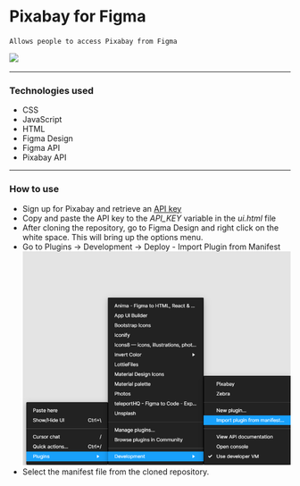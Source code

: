 # Pixabay for Figma

    Allows people to access Pixabay from Figma

<img src = "Readme-assets/Demo.gif" />

<hr />
<h3>Technologies used</h3>
<ul>
    <li>
        CSS
    </li>
    <li>
        JavaScript
    </li>
    <li>
        HTML
    </li>
    <li>
        Figma Design
    </li>
    <li>
        Figma API
    </li>
    <li>
        Pixabay API
    </li>
</ul>
<hr />
<h3>How to use</h3>
<ul>
    <li>
        Sign up for Pixabay and retrieve an <a href = "https://pixabay.com/api/docs/">API key</a>
    </li>
    <li>
        Copy and paste the API key to the <em>API_KEY</em> variable in the <em>ui.html</em> file
    <li>
        After cloning the repository, go to Figma Design and right click on the white space. This will bring up the options menu.
    </li>
    <li>
        Go to Plugins -> Development -> Deploy - Import Plugin from Manifest
        <img src = "ReadMe-assets/plugin-instruction.png">
    </li>
    <li>
      Select the manifest file from the cloned repository.
    </li>
</ul>
